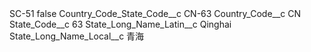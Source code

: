<?xml version="1.0" encoding="UTF-8"?>
<CustomMetadata xmlns="http://soap.sforce.com/2006/04/metadata" xmlns:xsi="http://www.w3.org/2001/XMLSchema-instance" xmlns:xsd="http://www.w3.org/2001/XMLSchema">
    <label>SC-51</label>
    <protected>false</protected>
    <values>
        <field>Country_Code_State_Code__c</field>
        <value xsi:type="xsd:string">CN-63</value>
    </values>
    <values>
        <field>Country_Code__c</field>
        <value xsi:type="xsd:string">CN</value>
    </values>
    <values>
        <field>State_Code__c</field>
        <value xsi:type="xsd:string">63</value>
    </values>
    <values>
        <field>State_Long_Name_Latin__c</field>
        <value xsi:type="xsd:string">Qinghai</value>
    </values>
    <values>
        <field>State_Long_Name_Local__c</field>
        <value xsi:type="xsd:string">青海</value>
    </values>
</CustomMetadata>
